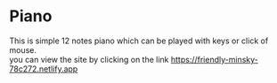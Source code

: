 # Piano
This is simple 12 notes piano which can be played with keys or click of mouse.
<br/>
you can view the site by clicking on the link https://friendly-minsky-78c272.netlify.app
